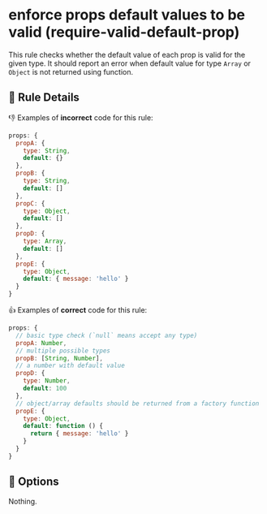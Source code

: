 # enforce props default values to be valid (require-valid-default-prop)

This rule checks whether the default value of each prop is valid for the given type. It should report an error when default value for type `Array` or `Object` is not returned using function.

## :book: Rule Details

:-1: Examples of **incorrect** code for this rule:

```js
props: {
  propA: {
    type: String,
    default: {}
  },
  propB: {
    type: String,
    default: []
  },
  propC: {
    type: Object,
    default: []
  },
  propD: {
    type: Array,
    default: []
  },
  propE: {
    type: Object,
    default: { message: 'hello' }
  }
}
```

:+1: Examples of **correct** code for this rule:

```js
props: {
  // basic type check (`null` means accept any type)
  propA: Number,
  // multiple possible types
  propB: [String, Number],
  // a number with default value
  propD: {
    type: Number,
    default: 100
  },
  // object/array defaults should be returned from a factory function
  propE: {
    type: Object,
    default: function () {
      return { message: 'hello' }
    }
  }
}
```

## :wrench: Options

Nothing.
